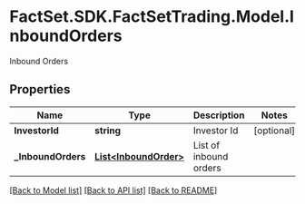 # FactSet.SDK.FactSetTrading.Model.InboundOrders
Inbound Orders

## Properties

Name | Type | Description | Notes
------------ | ------------- | ------------- | -------------
**InvestorId** | **string** | Investor Id | [optional] 
**_InboundOrders** | [**List&lt;InboundOrder&gt;**](InboundOrder.md) | List of inbound orders | 

[[Back to Model list]](../README.md#documentation-for-models) [[Back to API list]](../README.md#documentation-for-api-endpoints) [[Back to README]](../README.md)

